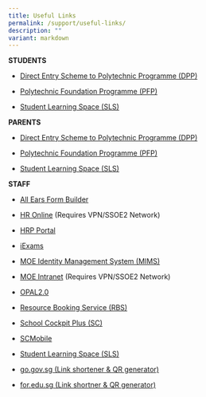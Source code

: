 ```yaml
---
title: Useful Links
permalink: /support/useful-links/
description: ""
variant: markdown
---
```

**STUDENTS**

*   [Direct Entry Scheme to Polytechnic Programme (DPP)](https://www.ite.edu.sg/apply-for-ITE-courses/dpp)
    
*   [Polytechnic Foundation Programme (PFP)](https://pfp.polytechnic.edu.sg/PFP/index.html)
    
*   [Student Learning Space (SLS)](https://www.learning.moe.edu.sg/)
    

  

**PARENTS**

*   [Direct Entry Scheme to Polytechnic Programme (DPP)](https://www.ite.edu.sg/apply-for-ITE-courses/dpp)
    
*   [Polytechnic Foundation Programme (PFP)](https://pfp.polytechnic.edu.sg/PFP/index.html)
    
*   [Student Learning Space (SLS)](https://www.learning.moe.edu.sg/)
    

  

**STAFF**

*   [All Ears Form Builder](https://forms.moe.edu.sg/)
    
*   [HR Online](https://intranet.moe.gov.sg/hronline/) (Requires VPN/SSOE2 Network)
    
*   [HRP Portal](https://www.hrp.gov.sg/)
    
*   [iExams](https://iexams.seab.gov.sg/login)
    
*   [MOE Identity Management System (MIMS)](http://portal.mims.moe.gov.sg/)
    
*   [MOE Intranet](https://intranet.moe.gov.sg/) (Requires VPN/SSOE2 Network)
    
*   [OPAL2.0](https://www.opal2.moe.edu.sg/app/learner)
    
*   [Resource Booking Service (RBS)](https://rbs.avero-tech.com/)
    
*   [School Cockpit Plus (SC)](https://schoolcockpit.moe.gov.sg/CP/scapp/security)
    
*   [SCMobile](http://scmobile.moe.edu.sg/)
    
*   [Student Learning Space (SLS)](http://vle.learning.moe.edu.sg/)
*   [go.gov.sg (Link shortener & QR generator)](https://go.gov.sg/#/)
*   [for.edu.sg (Link shortner & QR generator)](https://for.edu.sg/#/)